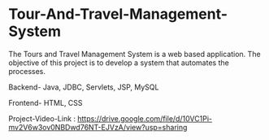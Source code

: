 # Tour-And-Travel-Management-System

The Tours and Travel Management System is a web based application. The objective of this project is to develop a system that automates the processes.

Backend- Java, JDBC, Servlets, JSP, MySQL

Frontend- HTML, CSS

Project-Video-Link : https://drive.google.com/file/d/10VC1Pi-mv2V6w3ov0NBDwd76NT-EJVzA/view?usp=sharing
